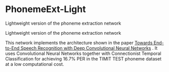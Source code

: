 # PhonemeExt-Light
Lightweight version of the phoneme extraction network

Lightweight version of the phoneme extraction network

This network implements the architecture shown in the paper [Towards End-to-End Speech Recognition with Deep Convolutional Neural Networks](https://arxiv.org/pdf/1701.02720.pdf) . It uses Convolutional Neural Networks together with Connectionist Temporal Classification for achieving 16.7% PER in the TIMIT TEST phoneme dataset at a low computational cost.

